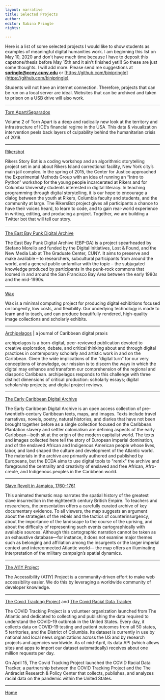 ```yaml
---
layout: narrative
title: Selected Projects
author:
editor: Sabina Pringle
rights:

---
```


Here is a list of some selected projects I would like to show students as examples of meaningful digital humanities work. I am beginning this list on May 10, 2020 and don't have much time because I have to deposit this capstone/thesis before May 15th and it ain't finished yet!!! So these are just some thoughts. I will add more. Please send me suggestions at **springle@ccny.cuny.edu** or [https://github.com/binipringle](https://github.com/binipringle)

Students will not have an internet connection. Therefore, projects that can be run on a local server are ideal. Websites that can be archived and taken to prison on a USB drive will also work.

---

[Torn Apart/Separados](http://xpmethod.plaintext.in/torn-apart/volume/2/index)

Volume 2 of Torn Apart is a deep and radically new look at the territory and infrastructure of ICE’s financial regime in the USA. This data & visualization intervention peels back layers of culpability behind the humanitarian crisis of 2018.

---

[Rikersbot](http://www.digitalstorytellinglab.com/projects/rikers-bot/)

Rikers Story Bot is a coding workshop and an algorithmic storytelling project set in and about Rikers Island correctional facility, New York city’s main jail complex. In the spring of 2015, the Center for Justice approached the Experimental Methods Group with an idea of running an “Intro to Python” workshop for the young people incarcerated at Rikers and for Columbia University students interested in digital literacy. In teaching programming through digital storytelling, it is our hope to encourage a dialog between the youth at Rikers, Columbia faculty and students, and the community at large. The RikersBot project gives all participants a chance to have their voices heard, to learn to code, and to gain real-world experience in writing, editing, and producing a project. Together, we are building a Twitter bot that will tell our story.

---

[The East Bay Punk Digital Archive](https://eastbaypunkda.com/s/east-bay-punk-digital-archive/page/home)

The East Bay Punk Digital Archive (EBP-DA) is a project spearheaded by Stefano Morello and funded by the Digital Initiatives,  Lost & Found, and the New Media Lab at The Graduate Center, CUNY. It aims to preserve and make available – to researchers, subcultural participants from around the world, and a general public unfamiliar with the topic – the subjugated knowledge produced by participants in the punk-rock commons that loomed in and around the San Francisco Bay Area between the early 1980s and the mid-1990s.

---

[Wax](https://minicomp.github.io/wax/)

Wax is a minimal computing project for producing digital exhibitions focused on longevity, low costs, and flexibility. Our underlying technology is made to learn and to teach, and can produce beautifully rendered, high-quality image collections and scholarly exhibits.

---

[Archipelagos](https://archipelagosjournal.org/) \| a journal of Caribbean digital praxis

archipelagos is a born-digital, peer-reviewed publication devoted to creative exploration, debate, and critical thinking about and through digital practices in contemporary scholarly and artistic work in and on the Caribbean. Given the wide implications of the “digital turn” for our very conceptions of knowledge, our mission is to discern the ways in which the digital may enhance and transform our comprehension of the regional and diasporic Caribbean. archipelagos responds to this challenge with three distinct dimensions of critical production: scholarly essays; digital scholarship projects; and digital project reviews.

---

[The Early Caribbean Digital Archive](https://ecda.northeastern.edu/)

The Early Caribbean Digital Archive is an open access collection of pre-twentieth-century Caribbean texts, maps, and images. Texts include travel narratives, novels, poetry, natural histories, and diaries that have not been brought together before as a single collection focused on the Caribbean. Plantation slavery and settler colonialism are defining aspects of the early Caribbean—both sit at the origin of the modern capitalist world. The texts and images collected here tell the story of European imperial domination, and of the enslaved African and Indigenous American people whose lives, labor, and land shaped the culture and development of the Atlantic world. The materials in the archive are primarily authored and published by Europeans, but the ECDA aims to use digital tools to "remix" the archive and foreground the centrality and creativity of enslaved and free African, Afro-creole, and Indigenous peoples in the Caribbean world.

---

[Slave Revolt in Jamaica, 1760-1761](http://revolt.axismaps.com/)

This animated thematic map narrates the spatial history of the greatest slave insurrection in the eighteenth century British Empire.  To teachers and researchers, the presentation offers a carefully curated archive of key documentary evidence.  To all viewers, the map suggests an argument about the strategies of the rebels and the tactics of counterinsurgency, about the importance of the landscape to the course of the uprising, and about the difficulty of representing such events cartographically with available sources.  Although this cartographic narration cannot be taken as an exhaustive database—for instance, it does not examine major themes such as belonging and affiliation among the insurgents or the larger imperial context and interconnected Atlantic world— the map offers an illuminating interpretation of the military campaign’s spatial dynamics.

---

[The A11Y Project](https://a11yproject.com/)

The Accessibility (A11Y) Project is a community-driven effort to make web accessibility easier. We do this by leveraging a worldwide community of developer knowledge.

---

[The Covid Tracking Project](https://covidtracking.com/) and [The Covid Racial Data Tracker](https://covidtracking.com/race)

The COVID Tracking Project is a volunteer organization launched from The Atlantic and dedicated to collecting and publishing the data required to understand the COVID-19 outbreak in the United States. Every day, it collects data on COVID-19 testing and patient outcomes from all 50 states, 5 territories, and the District of Columbia. Its dataset is currently in use by national and local news organizations across the US and by research projects and agencies worldwide. As of mid-April, its data API (which allows sites and apps to import our dataset automatically) receives about one million requests per day.

On April 15, The Covid Tracking Project launched the COVID Racial Data Tracker, a partnership between the COVID Tracking Project and the The Antiracist Research & Policy Center that collects, publishes, and analyzes racial data on the pandemic within the United States.

---

[Home](/intro-to-dh/index)
